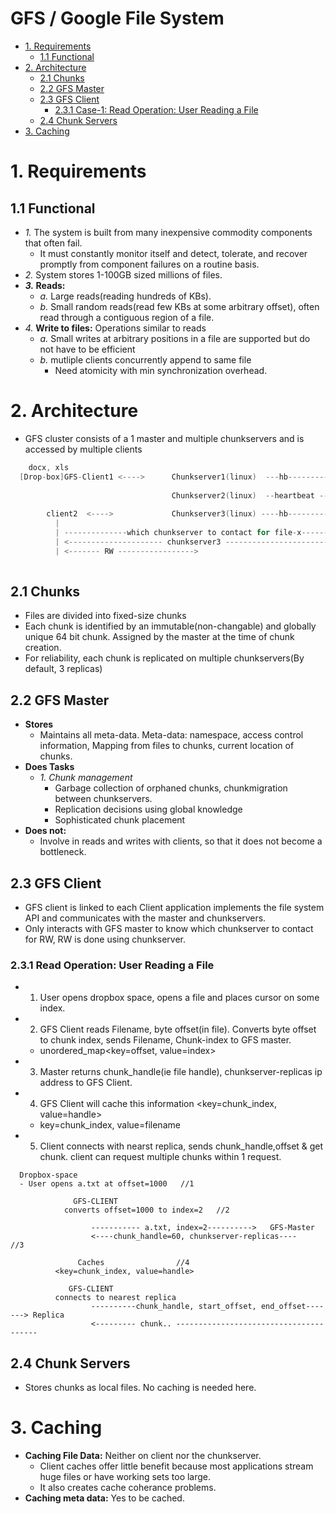 # GFS / Google File System

- [1. Requirements](#Requirements)
  - [1.1 Functional](#Functional)
- [2. Architecture](#Architecture)
  - [2.1 Chunks](#Chunks)
  - [2.2 GFS Master](#GFS_Master)
  - [2.3 GFS Client](#GFS_Client)
    - [2.3.1 Case-1: Read Operation: User Reading a File](#Read_File)
  - [2.4 Chunk Servers](#Chunk_Servers)
- [3. Caching](#Caching) 

<a name="Requirements"></a>
# 1. Requirements
<a name="Functional"></a>
## 1.1 Functional
- _1._ The system is built from many inexpensive commodity components that often fail. 
  - It must constantly monitor itself and detect, tolerate, and recover promptly from component failures on a routine basis. 
- _2._ System stores 1-100GB sized millions of files.
- **_3._ Reads:**
  - _a._ Large reads(reading hundreds of KBs).
  - _b._ Small random reads(read few KBs at some arbitrary offset), often read through a contiguous region of a file.
- _4._ **Write to files:** Operations similar to reads
  - _a._ Small writes at arbitrary positions in a file are supported but do not have to be efficient
  - _b._ mutliple clients concurrently append to same file
    - Need atomicity with min synchronization overhead.

<a name="Architecture"></a>
# 2. Architecture
- GFS cluster consists of a 1 master and multiple chunkservers and is accessed by multiple clients
```c
    docx, xls
  [Drop-box]GFS-Client1 <---->      Chunkserver1(linux)  ---hb-----------
                                                                        |
                                    Chunkserver2(linux)  --heartbeat -- GFS-Master
                                                                        |
        client2	 <---->             Chunkserver3(linux)	----hb----------
          |
          | --------------which chunkserver to contact for file-x----------->
          | <--------------------- chunkserver3 ----------------------------
          | <------- RW ----------------->
          
```
<a name="Chunks"></a>
## 2.1 Chunks
  - Files are divided into fixed-size chunks
  - Each chunk is identified by an immutable(non-changable) and globally unique 64 bit chunk. Assigned by the master at the time of chunk creation.
  - For reliability, each chunk is replicated on multiple chunkservers(By default, 3 replicas)

<a name="GFS_Master"></a>
## 2.2 GFS Master
  - **Stores**
    - Maintains all meta-data. Meta-data: namespace, access control information, Mapping from files to chunks, current location of chunks.
  - **Does Tasks**
    - _1. Chunk management_
      - Garbage collection of orphaned chunks, chunkmigration between chunkservers.
      - Replication decisions using global knowledge
      - Sophisticated chunk placement
  - **Does not:**
    - Involve in reads and writes with clients, so that it does not become a bottleneck.

<a name="GFS_Client"></a>
## 2.3 GFS Client
- GFS client is linked to each Client application implements the file system API and communicates with the master and chunkservers.
- Only interacts with GFS master to know which chunkserver to contact for RW, RW is done using chunkserver.

<a name="Read_File"></a>
### 2.3.1 Read Operation: User Reading a File
- 1. User opens dropbox space, opens a file and places cursor on some index.
- 2. GFS Client reads Filename, byte offset(in file). Converts byte offset to chunk index, sends Filename, Chunk-index to GFS master.
  - unordered_map<key=offset, value=index>
- 3. Master returns chunk_handle(ie file handle), chunkserver-replicas ip address to GFS Client.
- 4. GFS Client will cache this information <key=chunk_index, value=handle>
  - key=chunk_index, value=filename
- 5. Client connects with nearst replica, sends chunk_handle,offset & get chunk. client can request multiple chunks within 1 request.
```console
  Dropbox-space
  - User opens a.txt at offset=1000   //1
  
              GFS-CLIENT
            converts offset=1000 to index=2   //2
            
                  ----------- a.txt, index=2---------->   GFS-Master
                  <----chunk_handle=60, chunkserver-replicas----            //3
            
               Caches                //4
          <key=chunk_index, value=handle>
          
             GFS-CLIENT
          connects to nearest replica 
                  ----------chunk_handle, start_offset, end_offset-------> Replica
                  <--------- chunk.. ---------------------------------------
```

<a name="Chunk_Servers"></a>
## 2.4 Chunk Servers
  -  Stores chunks as local files. No caching is needed here.

<a name="Caching"></a>
# 3. Caching
- **Caching File Data:** Neither on client nor the chunkserver. 
  - Client caches offer little benefit because most applications stream huge files or have working sets too large.
  - It also creates cache coherance problems.
- **Caching meta data:** Yes
to be cached.
